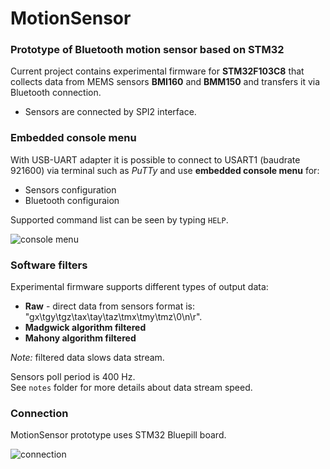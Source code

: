 # MotionSensor 
### Prototype of Bluetooth motion sensor based on STM32

Current project contains experimental firmware for __STM32F103C8__ that collects data from MEMS sensors __BMI160__ and __BMM150__ and transfers it via Bluetooth connection.
 
* Sensors are connected by SPI2 interface. 

### Embedded console menu

With USB-UART adapter it is possible to connect to USART1 (baudrate 921600) via terminal such as _PuTTy_ and use __embedded console menu__ for: 

* Sensors configuration
* Bluetooth configuraion  

Supported command list can be seen by typing `HELP`.

![console menu](https://habrastorage.org/webt/1g/pk/lz/1gpklzlyu3fm5vmrnxflchaofnk.jpeg "Menu example")

### Software filters

Experimental firmware supports different types of output data:

* __Raw__ - direct data from sensors format is: "gx\tgy\tgz\tax\tay\taz\tmx\tmy\tmz\0\n\r".
* __Madgwick algorithm filtered__
* __Mahony algorithm filtered__

_Note:_ filtered data slows data stream.  

Sensors poll period is 400 Hz.  
See `notes` folder for more details about data stream speed.

### Connection
MotionSensor prototype uses STM32 Bluepill board. 

![connection](https://habrastorage.org/webt/-v/nt/rk/-vntrkquc8akky9s1vqxjal4ieg.jpeg "Connection")